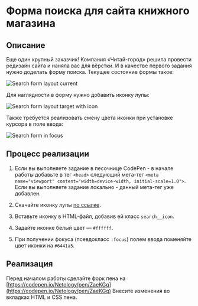# Форма поиска для сайта книжного магазина

## Описание

Еще один крупный заказчик! Компания «Читай-город» решила провести редизайн сайта и наняла вас для вёрстки. И в качестве первого задания нужно доделать форму поиска. Текущее состояние формы такое:

![Search form layout current](../../sources/mobile-graphic-form-current.jpeg)

Для наглядности в форму нужно добавить иконку лупы:

![Search form layout target with icon](../../sources/mobile-graphic-form-target.jpeg)

Также требуется реализовать смену цвета иконки при установке курсора в поле ввода:

![Search form in focus](../../sources/mobile-graphic-form-focus.jpeg)

## Процесс реализации
1. Если вы выполняете задание в песочнице CodePen - в начале работы добавьте в тег `<head>` следующий мета-тег `<meta name="viewport" content="width=device-width, initial-scale=1.0">`. Если вы выполняете задание локально - данный мета-тег уже добавлен.

2. Скачайте иконку лупы [по ссылке](https://netology-code.github.io/mq-homeworks/sources/search.svg).

3. Вставьте иконку в HTML-файл, добавив ей класс `search__icon`.

4. Задайте иконке белый цвет — `#ffffff`.

5. При получении фокуса (псевдокласс `:focus`) полем ввода поменяйте цвет иконки на `#6441a5`.

## Реализация

Перед началом работы сделайте форк пена на [https://codepen.io/Netology/pen/ZaeKGq](https://codepen.io/Netology/pen/ZaeKGq)
Внесите изменения во вкладках HTML и CSS пена.

